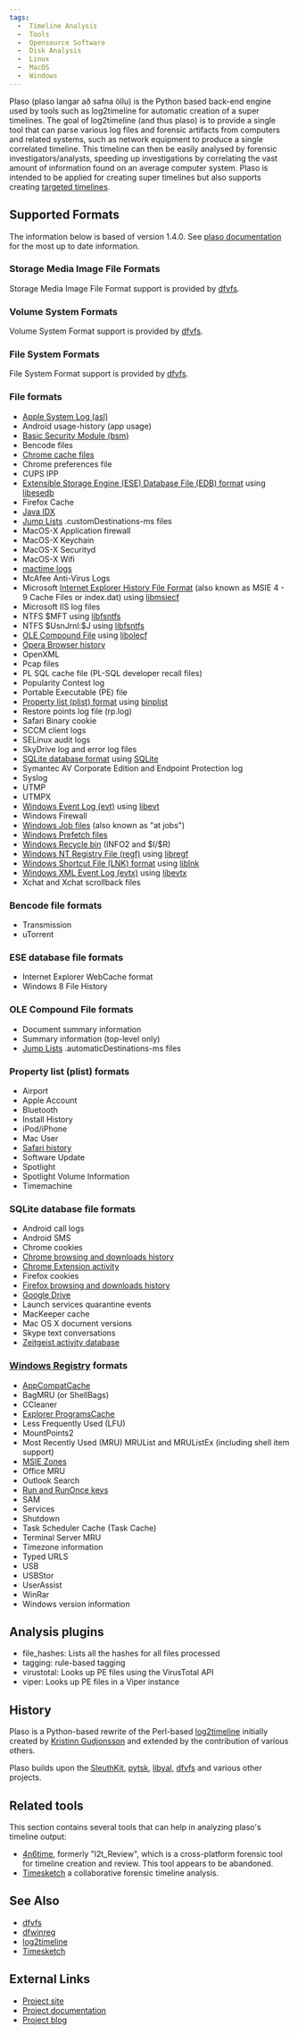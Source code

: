 ```yaml
---
tags:
  -  Timeline Analysis
  -  Tools 
  -  Opensource Software
  -  Disk Analysis
  -  Linux
  -  MacOS
  -  Windows 
---
```

Plaso (plaso langar að safna öllu) is the Python based back-end engine
used by tools such as log2timeline for automatic creation of a super
timelines. The goal of log2timeline (and thus plaso) is to provide a
single tool that can parse various log files and forensic artifacts from
computers and related systems, such as network equipment to produce a
single correlated timeline. This timeline can then be easily analysed by
forensic investigators/analysts, speeding up investigations by
correlating the vast amount of information found on an average computer
system. Plaso is intended to be applied for creating super timelines but
also supports creating [targeted
timelines](http://blog.kiddaland.net/2013/02/targeted-timelines-part-i.html).

## Supported Formats

The information below is based of version 1.4.0. See [plaso
documentation](https://plaso.readthedocs.io/en/latest/sources/Supported-formats.html)
for the most up to date information.

### Storage Media Image File Formats

Storage Media Image File Format support is provided by
[dfvfs](dfvfs.md).

### Volume System Formats

Volume System Format support is provided by [dfvfs](dfvfs.md).

### File System Formats

File System Format support is provided by [dfvfs](dfvfs.md).

### File formats

- [Apple System Log (asl)](apple_system_log_(asl).md)
- Android usage-history (app usage)
- [Basic Security Module
  (bsm)](basic_security_module_(bsm)_file_format.md)
- Bencode files
- [Chrome cache files](chrome_disk_cache_format.md)
- Chrome preferences file
- CUPS IPP
- [Extensible Storage Engine (ESE) Database File (EDB)
  format](extensible_storage_engine_(ese)_database_file_(edb)_format.md)
  using [libesedb](libesedb.md)
- Firefox Cache
- [Java IDX](java.md)
- [Jump Lists](jump_lists.md) .customDestinations-ms files
- MacOS-X Application firewall
- MacOS-X Keychain
- MacOS-X Securityd
- MacOS-X Wifi
- [mactime logs](mactime.md)
- McAfee Anti-Virus Logs
- Microsoft [Internet Explorer History File
  Format](internet_explorer_history_file_format.md) (also known
  as MSIE 4 - 9 Cache Files or index.dat) using
  [libmsiecf](libmsiecf.md)
- Microsoft IIS log files
- NTFS \$MFT using [libfsntfs](libfsntfs.md)
- NTFS \$UsnJrnl:\$J using [libfsntfs](libfsntfs.md)
- [OLE Compound File](ole_compound_file.md) using
  [libolecf](libolecf.md)
- [Opera Browser history](opera.md)
- OpenXML
- Pcap files
- PL SQL cache file (PL-SQL developer recall files)
- Popularity Contest log
- Portable Executable (PE) file
- [Property list (plist) format](property_list_(plist).md) using
  [binplist](binplist.md)
- Restore points log file (rp.log)
- Safari Binary cookie
- SCCM client logs
- SELinux audit logs
- SkyDrive log and error log files
- [SQLite database format](sqlite_database_format.md) using
  [SQLite](sqlite.md)
- Symantec AV Corporate Edition and Endpoint Protection log
- Syslog
- UTMP
- UTMPX
- [Windows Event Log (evt)](windows_event_log_(evt).md) using
  [libevt](libevt.md)
- Windows Firewall
- [Windows Job files](windows_job_file_format.md) (also known as
  "at jobs")
- [Windows Prefetch files](windows_prefetch_file_format.md)
- [Windows Recycle bin](windows#recycle_bin.md) (INFO2 and
  \$I/\$R)
- [Windows NT Registry File
  (regf)](windows_nt_registry_file_(regf).md) using
  [libregf](libregf.md)
- [Windows Shortcut File (LNK) format](lnk.md) using
  [liblnk](liblnk.md)
- [Windows XML Event Log
  (evtx)](windows_xml_event_log_(evtx).md) using
  [libevtx](libevtx.md)
- Xchat and Xchat scrollback files

### Bencode file formats

- Transmission
- uTorrent

### ESE database file formats

- Internet Explorer WebCache format
- Windows 8 File History

### OLE Compound File formats

- Document summary information
- Summary information (top-level only)
- [Jump Lists](jump_lists.md) .automaticDestinations-ms files

### Property list (plist) formats

- Airport
- Apple Account
- Bluetooth
- Install History
- iPod/iPhone
- Mac User
- [Safari history](apple_safari.md)
- Software Update
- Spotlight
- Spotlight Volume Information
- Timemachine

### SQLite database file formats

- Android call logs
- Android SMS
- Chrome cookies
- [Chrome browsing and downloads history](google_chrome.md)
- [Chrome Extension activity](google_chrome.md)
- Firefox cookies
- [Firefox browsing and downloads history](mozilla_firefox.md)
- [Google Drive](google_drive.md)
- Launch services quarantine events
- MacKeeper cache
- Mac OS X document versions
- Skype text conversations
- [Zeitgeist activity database](zeitgeist.md)

### [Windows Registry](windows_registry.md) formats

- [AppCompatCache](windows_application_compatibility.md)
- BagMRU (or ShellBags)
- CCleaner
- [Explorer
  ProgramsCache](https://github.com/libyal/winreg-kb/blob/master/documentation/Programs%20Cache%20values.asciidoc)
- Less Frequently Used (LFU)
- MountPoints2
- Most Recently Used (MRU) MRUList and MRUListEx (including shell item
  support)
- [MSIE Zones](internet_explorer.md)
- Office MRU
- Outlook Search
- [Run and RunOnce keys](windows_registry#run/runonce.md)
- SAM
- Services
- Shutdown
- Task Scheduler Cache (Task Cache)
- Terminal Server MRU
- Timezone information
- Typed URLS
- USB
- USBStor
- UserAssist
- WinRar
- Windows version information

## Analysis plugins

- file_hashes: Lists all the hashes for all files processed
- tagging: rule-based tagging
- virustotal: Looks up PE files using the VirusTotal API
- viper: Looks up PE files in a Viper instance

## History

Plaso is a Python-based rewrite of the Perl-based
[log2timeline](log2timeline.md) initially created by [Kristinn
Gudjonsson](kristinn_gudjonsson.md) and extended by the
contribution of various others.

Plaso builds upon the [SleuthKit](sleuthkit.md),
[pytsk](pytsk.md), [libyal](libyal.md),
[dfvfs](dfvfs.md) and various other projects.

## Related tools

This section contains several tools that can help in analyzing plaso's
timeline output:

- [4n6time](4n6time.md), formerly "l2t_Review", which is a
  cross-platform forensic tool for timeline creation and review. This
  tool appears to be abandoned.
- [Timesketch](timesketch.md) a collaborative forensic timeline
  analysis.

## See Also

- [dfvfs](dfvfs.md)
- [dfwinreg](dfwinreg.md)
- [log2timeline](log2timeline.md)
- [Timesketch](timesketch.md)

## External Links

- [Project site](https://github.com/log2timeline/plaso/)
- [Project documentation](https://plaso.readthedocs.io/en/latest/)
- [Project blog](https://osdfir.blogspot.com/search/label/plaso)